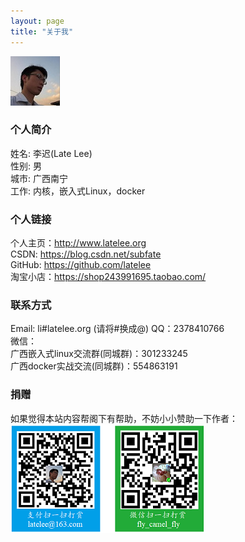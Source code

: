 ```yaml
---
layout: page
title: "关于我"
---
```


![alt text](/assets/mypicture.jpg ) 

### 个人简介
姓名: 李迟(Late Lee)  
性别: 男  
城市: 广西南宁  
工作: 内核，嵌入式Linux，docker

### 个人链接
个人主页：<http://www.latelee.org>  
CSDN: <https://blog.csdn.net/subfate>  
GitHub: <https://github.com/latelee>  
淘宝小店：<https://shop243991695.taobao.com/>  

### 联系方式
Email: li#latelee.org (请将#换成@)
QQ：2378410766  
微信：  
广西嵌入式linux交流群(同城群)：301233245  
广西docker实战交流(同城群)：554863191  

### 捐赠
如果觉得本站内容帮阁下有帮助，不妨小小赞助一下作者：  
![donate](/assets/latelee_pay_312.png ) 